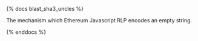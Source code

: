 {% docs blast_sha3_uncles %}

The mechanism which Ethereum Javascript RLP encodes an empty string.

{% enddocs %}